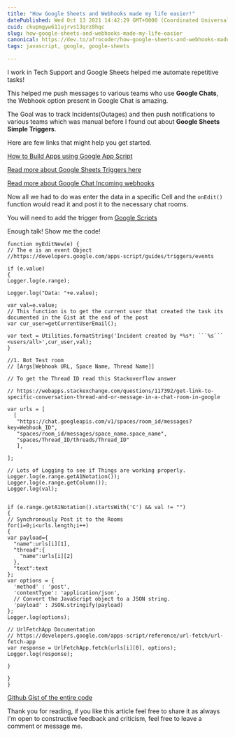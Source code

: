 ```yaml
---
title: "How Google Sheets and Webhooks made my life easier!"
datePublished: Wed Oct 13 2021 14:42:29 GMT+0000 (Coordinated Universal Time)
cuid: ckupmgyw611ujrvs13qrz8hqc
slug: how-google-sheets-and-webhooks-made-my-life-easier
canonical: https://dev.to/afrocoder/how-google-sheets-and-webhooks-made-my-life-easier-a05
tags: javascript, google, google-sheets

---
```


I work in Tech Support and Google Sheets helped me  automate repetitive tasks!

This helped me push messages to various teams who use __Google Chats__, the Webhook option present in Google Chat is amazing. 

The Goal was to track Incidents(Outages) and then push notifications to various teams which was manual before I found out about __Google Sheets Simple Triggers__.

Here are few links that might help you get started.

[How to Build Apps using Google App Script](https://www.google.com/script/start/)

[Read more about Google Sheets Triggers here](https://developers.google.com/apps-script/guides/triggers/)

[Read more about Google Chat Incoming webhooks](https://developers.google.com/hangouts/chat/how-tos/webhooks)


Now all we had to do was enter the data in a specific Cell and the `onEdit()` function would read it and post it to the necessary chat rooms.

You will need to add the trigger from
[Google Scripts](https://script.google.com)

Enough talk! Show me the code! 


```
function myEditNew(e) {
// The e is an event Object
//https://developers.google.com/apps-script/guides/triggers/events

if (e.value)
{
Logger.log(e.range);

Logger.log("Data: "+e.value);

var val=e.value;
// This function is to get the current user that created the task its documented in the Gist at the end of the post
var cur_user=getCurrentUserEmail();

var text = Utilities.formatString('Incident created by *%s*: ```%s``` <users/all>',cur_user,val);
}

//1. Bot Test room
// [Args[Webhook URL, Space Name, Thread Name]]

// To get the Thread ID read this Stackoverflow answer

// https://webapps.stackexchange.com/questions/117392/get-link-to-specific-conversation-thread-and-or-message-in-a-chat-room-in-google

var urls = [
  [
   "https://chat.googleapis.com/v1/spaces/room_id/messages?key=Webhook_ID",
   "spaces/room_id/messages/space_name.space_name",
   "spaces/Thread_ID/threads/Thread_ID"
   ],
  
];

// Lots of Logging to see if Things are working properly.
Logger.log(e.range.getA1Notation());
Logger.log(e.range.getColumn());
Logger.log(val);


if (e.range.getA1Notation().startsWith('C') && val != "")
{
// Synchronously Post it to the Rooms
for(i=0;i<urls.length;i++)
{
var payload={
  "name":urls[i][1],
  "thread":{
    "name":urls[i][2]
  },
  "text":text
};
var options = {
  'method' : 'post',
  'contentType': 'application/json',
  // Convert the JavaScript object to a JSON string.
  'payload' : JSON.stringify(payload)
};
Logger.log(options);

// UrlFetchApp Documentation
// https://developers.google.com/apps-script/reference/url-fetch/url-fetch-app
var response = UrlFetchApp.fetch(urls[i][0], options);
Logger.log(response);

}

}
}
```
[Github Gist of the entire code](https://gist.github.com/afro-coder/ebf01c3718f9be47f530168ed62fc13e)



Thank you for reading, if you like this article feel free to share it as always I'm open to constructive feedback and criticism, feel free to leave a comment or message me.